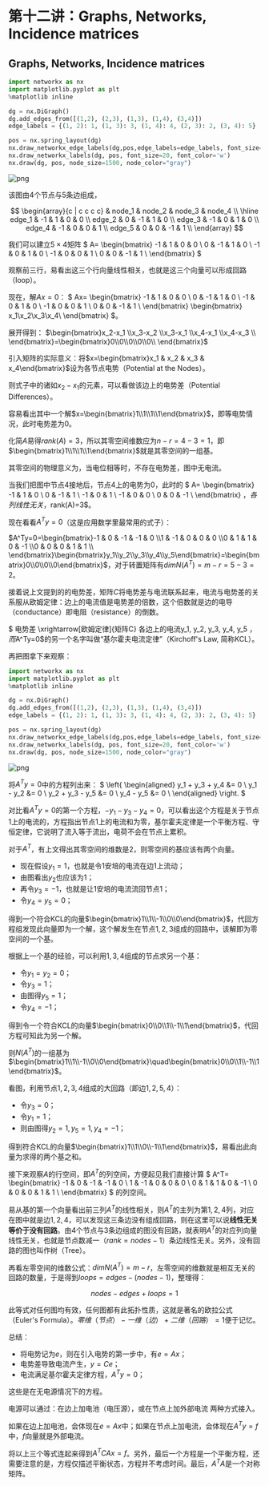 
# 第十二讲：Graphs, Networks, Incidence matrices

## Graphs, Networks, Incidence matrices


```python
import networkx as nx
import matplotlib.pyplot as plt
%matplotlib inline

dg = nx.DiGraph()
dg.add_edges_from([(1,2), (2,3), (1,3), (1,4), (3,4)])
edge_labels = {(1, 2): 1, (1, 3): 3, (1, 4): 4, (2, 3): 2, (3, 4): 5}

pos = nx.spring_layout(dg)
nx.draw_networkx_edge_labels(dg,pos,edge_labels=edge_labels, font_size=16)
nx.draw_networkx_labels(dg, pos, font_size=20, font_color='w')
nx.draw(dg, pos, node_size=1500, node_color="gray")
```


![png](img/chapter12_1_0.png)


该图由4个节点与5条边组成，

$$
\begin{array}{c | c c c c}
       & node_1 & node_2 & node_3 & node_4 \\
\hline
edge_1 & -1     & 1      & 0      & 0      \\
edge_2 & 0      & -1     & 1      & 0      \\
edge_3 & -1     & 0      & 1      & 0      \\
edge_4 & -1     & 0      & 0      & 1      \\
edge_5 & 0      & 0      & -1     & 1      \\
\end{array}
$$

我们可以建立$5 \times 4$矩阵
$
A=
\begin{bmatrix}
-1 & 1 & 0 & 0 \\
0 & -1 & 1 & 0 \\
-1 & 0 & 1 & 0 \\
-1 & 0 & 0 & 1 \\
0 & 0 & -1 & 1 \\
\end{bmatrix}
$

观察前三行，易看出这三个行向量线性相关，也就是这三个向量可以形成回路（loop）。

现在，解$Ax=0$：
$
Ax=
\begin{bmatrix}
-1 & 1 & 0 & 0 \\
0 & -1 & 1 & 0 \\
-1 & 0 & 1 & 0 \\
-1 & 0 & 0 & 1 \\
0 & 0 & -1 & 1 \\
\end{bmatrix}
\begin{bmatrix}
x_1\\x_2\\x_3\\x_4\\
\end{bmatrix}
$。

展开得到：
$\begin{bmatrix}x_2-x_1 \\x_3-x_2 \\x_3-x_1 \\x_4-x_1 \\x_4-x_3 \\ \end{bmatrix}=\begin{bmatrix}0\\0\\0\\0\\0\\ \end{bmatrix}$

引入矩阵的实际意义：将$x=\begin{bmatrix}x_1 & x_2 & x_3 & x_4\end{bmatrix}$设为各节点电势（Potential at the Nodes）。

则式子中的诸如$x_2-x_1$的元素，可以看做该边上的电势差（Potential Differences）。

容易看出其中一个解$x=\begin{bmatrix}1\\1\\1\\1\end{bmatrix}$，即等电势情况，此时电势差为$0$。

化简$A$易得$rank(A)=3$，所以其零空间维数应为$n-r=4-3=1$，即$\begin{bmatrix}1\\1\\1\\1\end{bmatrix}$就是其零空间的一组基。

其零空间的物理意义为，当电位相等时，不存在电势差，图中无电流。

当我们把图中节点$4$接地后，节点$4$上的电势为$0$，此时的
$
A=
\begin{bmatrix}
-1 & 1 & 0 \\
0 & -1 & 1 \\
-1 & 0 & 1 \\
-1 & 0 & 0 \\
0 & 0 & -1 \\
\end{bmatrix}
$，各列线性无关，$rank(A)=3$。

现在看看$A^Ty=0$（这是应用数学里最常用的式子）：

$A^Ty=0=\begin{bmatrix}-1 & 0 & -1 & -1 & 0 \\1 & -1 & 0 & 0 & 0 \\0 & 1 & 1 & 0 & -1 \\0 & 0 & 0 & 1 & 1 \\ \end{bmatrix}\begin{bmatrix}y_1\\y_2\\y_3\\y_4\\y_5\end{bmatrix}=\begin{bmatrix}0\\0\\0\\0\end{bmatrix}$，对于转置矩阵有$dim N(A^T)=m-r=5-3=2$。

接着说上文提到的的电势差，矩阵$C$将电势差与电流联系起来，电流与电势差的关系服从欧姆定律：边上的电流值是电势差的倍数，这个倍数就是边的电导（conductance）即电阻（resistance）的倒数。

$
电势差
\xrightarrow[欧姆定律]{矩阵C}
各边上的电流y_1, y_2, y_3, y_4, y_5
$，而$A^Ty=0$的另一个名字叫做“基尔霍夫电流定律”（Kirchoff's Law, 简称KCL）。

再把图拿下来观察：


```python
import networkx as nx
import matplotlib.pyplot as plt
%matplotlib inline

dg = nx.DiGraph()
dg.add_edges_from([(1,2), (2,3), (1,3), (1,4), (3,4)])
edge_labels = {(1, 2): 1, (1, 3): 3, (1, 4): 4, (2, 3): 2, (3, 4): 5}

pos = nx.spring_layout(dg)
nx.draw_networkx_edge_labels(dg,pos,edge_labels=edge_labels, font_size=16)
nx.draw_networkx_labels(dg, pos, font_size=20, font_color='w')
nx.draw(dg, pos, node_size=1500, node_color="gray")
```


![png](img/chapter12_3_0.png)


将$A^Ty=0$中的方程列出来：
$
\left\{
\begin{aligned}
y_1 + y_3 + y_4 &= 0 \\
y_1 - y_2 &= 0 \\
y_2 + y_3 - y_5 &= 0 \\
y_4 - y_5 &= 0 \\
\end{aligned}
\right.
$

对比看$A^Ty=0$的第一个方程，$-y_1-y_3-y_4=0$，可以看出这个方程是关于节点$1$上的电流的，方程指出节点$1$上的电流和为零，基尔霍夫定律是一个平衡方程、守恒定律，它说明了流入等于流出，电荷不会在节点上累积。

对于$A^T$，有上文得出其零空间的维数是$2$，则零空间的基应该有两个向量。

* 现在假设$y_1=1$，也就是令$1$安培的电流在边$1$上流动；
* 由图看出$y_2$也应该为$1$；
* 再令$y_3=-1$，也就是让$1$安培的电流流回节点$1$；
* 令$y_4=y_5=0$；

得到一个符合KCL的向量$\begin{bmatrix}1\\1\\-1\\0\\0\end{bmatrix}$，代回方程组发现此向量即为一个解，这个解发生在节点$1,2,3$组成的回路中，该解即为零空间的一个基。

根据上一个基的经验，可以利用$1,3,4$组成的节点求另一个基：

* 令$y_1=y_2=0$；
* 令$y_3=1$；
* 由图得$y_5=1$；
* 令$y_4=-1$；

得到令一个符合KCL的向量$\begin{bmatrix}0\\0\\1\\-1\\1\end{bmatrix}$，代回方程可知此为另一个解。

则$N(A^T)$的一组基为$\begin{bmatrix}1\\1\\-1\\0\\0\end{bmatrix}\quad\begin{bmatrix}0\\0\\1\\-1\\1\end{bmatrix}$。

看图，利用节点$1,2,3,4$组成的大回路（即边$1,2,5,4$）：

* 令$y_3=0$；
* 令$y_1=1$；
* 则由图得$y_2=1, y_5=1, y_4=-1$；

得到符合KCL的向量$\begin{bmatrix}1\\1\\0\\-1\\1\end{bmatrix}$，易看出此向量为求得的两个基之和。

接下来观察$A$的行空间，即$A^T$的列空间，方便起见我们直接计算
$
A^T=
\begin{bmatrix}
-1 & 0 & -1 & -1 & 0 \\
1 & -1 & 0 & 0 & 0 \\
0 & 1 & 1 & 0 & -1 \\
0 & 0 & 0 & 1 & 1 \\
\end{bmatrix}
$
的列空间。

易从基的第一个向量看出前三列$A^T$的线性相关，则$A^T$的主列为第$1,2,4$列，对应在图中就是边$1,2,4$，可以发现这三条边没有组成回路，则在这里可以说**线性无关等价于没有回路**。由$4$个节点与$3$条边组成的图没有回路，就表明$A^T$的对应列向量线性无关，也就是节点数减一（$rank=nodes-1$）条边线性无关。另外，没有回路的图也叫作树（Tree）。

再看左零空间的维数公式：$dim N(A^T)=m-r$，左零空间的维数就是相互无关的回路的数量，于是得到$loops=edges-(nodes-1)$，整理得：

$$
nodes-edges+loops=1
$$

此等式对任何图均有效，任何图都有此拓扑性质，这就是著名的欧拉公式（Euler's Formula）。$零维（节点）-一维（边）+二维（回路）=1$便于记忆。

总结：

* 将电势记为$e$，则在引入电势的第一步中，有$e=Ax$；
* 电势差导致电流产生，$y=Ce$；
* 电流满足基尔霍夫定律方程，$A^Ty=0$；

这些是在无电源情况下的方程。

电源可以通过：在边上加电池（电压源），或在节点上加外部电流 两种方式接入。

如果在边上加电池，会体现在$e=Ax$中；如果在节点上加电流，会体现在$A^Ty=f$中，$f$向量就是外部电流。

将以上三个等式连起来得到$A^TCAx=f$。另外，最后一个方程是一个平衡方程，还需要注意的是，方程仅描述平衡状态，方程并不考虑时间。最后，$A^TA$是一个对称矩阵。

